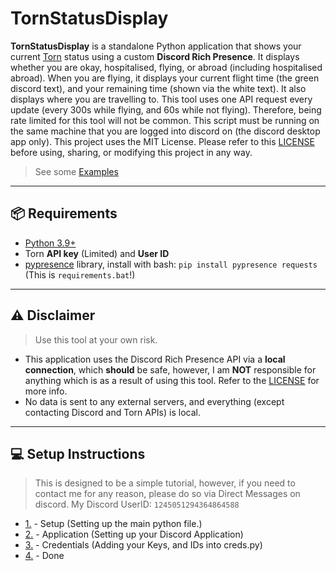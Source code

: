 # TornStatusDisplay

**TornStatusDisplay** is a standalone Python application that shows your current [Torn](https://www.torn.com/) status using a custom **Discord Rich Presence**. It displays whether you are okay, hospitalised, flying, or abroad (including hospitalised abroad). When you are flying, it displays your current flight time (the green discord text), and your remaining time (shown via the white text). It also displays where you are travelling to. This tool uses one API request every update (every 300s while flying, and 60s while not flying). Therefore, being rate limited for this tool will not be common. This script must be running on the same machine that you are logged into discord on (the discord desktop app only). This project uses the MIT License. Please refer to this [LICENSE](https://github.com/jiuhaywi/TornStatusDisplay/blob/main/LICENSE) before using, sharing, or modifying this project in any way.

> See some [Examples](https://github.com/jiuhaywi/TornStatusDisplay/blob/main/Examples.md)

---

## 📦 Requirements

- [Python 3.9+](https://www.python.org/downloads/)
- Torn **API key** (Limited) and **User ID**
- [pypresence](https://pypi.org/project/pypresence/) library, install with bash: `pip install pypresence requests` (This is `requirements.bat`!)

---

## ⚠️ Disclaimer

> Use this tool at your own risk.

- This application uses the Discord Rich Presence API via a **local connection**, which **should** be safe, however, I am **NOT** responsible for anything which is as a result of using this tool. Refer to the [LICENSE](https://github.com/jiuhaywi/TornStatusDisplay/blob/main/LICENSE) for more info.
- No data is sent to any external servers, and everything (except contacting Discord and Torn APIs) is local.

---

## 💻 Setup Instructions

> This is designed to be a simple tutorial, however, if you need to contact me for any reason, please do so via Direct Messages on discord. My Discord UserID: `1245051294364864588`

- [1.](https://github.com/jiuhaywi/TornStatusDisplay/blob/main/1.1.md) - Setup (Setting up the main python file.)
- [2.](https://github.com/jiuhaywi/TornStatusDisplay/blob/main/2.md) - Application (Setting up your Discord Application)
- [3.](https://github.com/jiuhaywi/TornStatusDisplay/blob/main/3.md) - Credentials (Adding your Keys, and IDs into creds.py)
- [4.](https://github.com/jiuhaywi/TornStatusDisplay/blob/main/4.md) - Done



